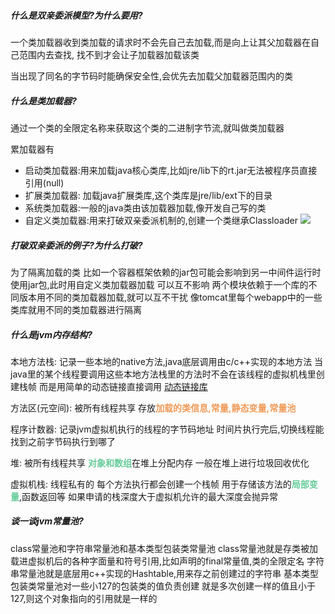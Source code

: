 ##### 什么是双亲委派模型?为什么要用?
一个类加载器收到类加载的请求时不会先自己去加载,而是向上让其父加载器在自己范围内去查找,
找不到才会让子加载器加载该类

当出现了同名的字节码时能确保安全性,会优先去加载父加载器范围内的类

##### 什么是类加载器?
通过一个类的全限定名称来获取这个类的二进制字节流,就叫做类加载器

累加载器有
* 启动类加载器:用来加载java核心类库,比如jre/lib下的rt.jar无法被程序员直接引用(null)
* 扩展类加载器: 加载java扩展类库,这个类库是jre/lib/ext下的目录
* 系统类加载器:一般的java类由该加载器加载,像开发自己写的类
* 自定义类加载器:用来打破双亲委派机制的,创建一个类继承Classloader
![](img/Pasted%20image%2020221024020344.png)

##### 打破双亲委派的例子?为什么打破?
为了隔离加载的类
比如一个容器框架依赖的jar包可能会影响到另一中间件运行时使用jar包,此时用自定义类加载器加载
可以互不影响
两个模块依赖于一个库的不同版本用不同的类加载器加载,就可以互不干扰
像tomcat里每个webapp中的一些类库就用不同的类加载器进行隔离


##### 什么是jvm内存结构?
本地方法栈:
记录一些本地的native方法,java底层调用由c/c++实现的本地方法
当java里的某个线程要调用这些本地方法栈里的方法时不会在该线程的虚拟机栈里创建栈帧
而是用简单的动态链接直接调用
[动态链接库](../../clang/c程序的编译过程#####静态链接与动态链接)

方法区(元空间):
被所有线程共享
存放<font color=#F09B59 style=" font-weight:bold;">加载的类信息,常量,静态变量,常量池</font>

程序计数器:
记录jvm虚拟机执行的线程的字节码地址
时间片执行完后,切换线程能找到之前字节码执行到哪了

堆:
被所有线程共享
<font color=#66CC99 style=" font-weight:bold;">对象和数组</font>在堆上分配内存
一般在堆上进行垃圾回收优化

虚拟机栈:
线程私有的
每个方法执行都会创建一个栈帧
用于存储该方法的<font color=#66CC99 style=" font-weight:bold;">局部变量</font>,函数返回等
如果申请的栈深度大于虚拟机允许的最大深度会抛异常


##### 谈一谈jvm常量池?
 class常量池和字符串常量池和基本类型包装类常量池
 class常量池就是存类被加载进虚拟机后的各种字面量和符号引用,比如声明的final常量值,类的全限定名
 字符串常量池就是底层用c++实现的Hashtable,用来存之前创建过的字符串
 基本类型包装类常量池对一些小127的包装类的值负责创建
 就是多次创建一样的值且小于127,则这个对象指向的引用就是一样的










